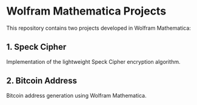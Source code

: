# Wolfram Mathematica Projects

This repository contains two projects developed in Wolfram Mathematica:

## 1. Speck Cipher
Implementation of the lightweight Speck Cipher encryption algorithm.

## 2. Bitcoin Address
Bitcoin address generation using Wolfram Mathematica.

